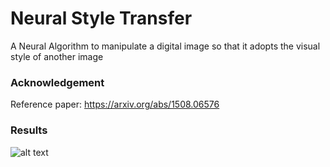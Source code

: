 # Neural Style Transfer
A Neural Algorithm to manipulate a digital image so that it adopts the visual style of another image


### Acknowledgement
Reference paper: https://arxiv.org/abs/1508.06576


### Results
![alt text](https://github.com/ushashwat/neural_style_transfer_pytorch/blob/master/result_images.png)

